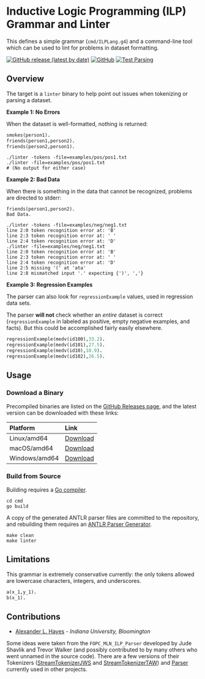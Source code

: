 # Inductive Logic Programming (ILP) Grammar and Linter

This defines a simple grammar (`cmd/ILPLang.g4`) and a command-line
tool which can be used to lint for problems in dataset formatting.

[![GitHub release (latest by date)](https://img.shields.io/github/v/release/srlearn/linter)](https://github.com/srlearn/linter/releases)
[![GitHub](https://img.shields.io/github/license/srlearn/linter)](https://github.com/srlearn/linter/blob/main/LICENSE)
[![Test Parsing](https://github.com/srlearn/linter/actions/workflows/package-test.yml/badge.svg)](https://github.com/srlearn/linter/actions/workflows/package-test.yml)

## Overview

The target is a `linter` binary to help point out issues when tokenizing
or parsing a dataset.

**Example 1: No Errors**

When the dataset is well-formatted, nothing is returned:

```prolog
smokes(person1).
friends(person1,person2).
friends(person2,person1).
```

```console
./linter -tokens -file=examples/pos/pos1.txt
./linter -file=examples/pos/pos1.txt
# (No output for either case)
```

**Example 2: Bad Data**

When there is something in the data that cannot be recognized, problems
are directed to stderr:

```
friends(person1,person2).
Bad Data.
```

```console
./linter -tokens -file=examples/neg/neg1.txt
line 2:0 token recognition error at: 'B'
line 2:3 token recognition error at: ' '
line 2:4 token recognition error at: 'D'
./linter -file=examples/neg/neg1.txt
line 2:0 token recognition error at: 'B'
line 2:3 token recognition error at: ' '
line 2:4 token recognition error at: 'D'
line 2:5 missing '(' at 'ata'
line 2:8 mismatched input '.' expecting {')', ','}
```

**Example 3: Regression Examples**

The parser can also look for `regressionExample` values, used in regression
data sets.

The parser **will not** check whether an *entire* dataset is correct
(`regressionExample` in labeled as positive, empty negative examples, and
facts). But this could be accomplished fairly easily elsewhere.

```prolog
regressionExample(medv(id100),33.2).
regressionExample(medv(id101),27.5).
regressionExample(medv(id10),18.9).
regressionExample(medv(id102),26.5).
```

## Usage

### Download a Binary

Precompiled binaries are listed on the
[GitHub Releases page](https://github.com/srlearn/linter/releases),
and the latest version can be downloaded with these links:

| Platform | Link |
| :--- | :--- |
| Linux/amd64 | [Download](https://github.com/srlearn/linter/releases/latest/download/linter-linux-amd64) |
| macOS/amd64 | [Download](https://github.com/srlearn/linter/releases/latest/download/linter-darwin-amd64) |
| Windows/amd64 | [Download](https://github.com/srlearn/linter/releases/latest/download/linter-windows-amd64.exe) |

### Build from Source

Building requires a [Go compiler](https://golang.org/).

```
cd cmd
go build
```

A copy of the generated ANTLR parser files are committed to the repository,
and rebuilding them requires an [ANTLR Parser Generator](https://www.antlr.org/).

```
make clean
make linter
```

## Limitations

This grammar is extremely conservative currently: the only tokens
allowed are lowercase characters, integers, and underscores.

```prolog
a(x_1,y_1).
b(x_1).
```

## Contributions

- [Alexander L. Hayes](https://hayesall.com) - *Indiana University, Bloomington*

Some ideas were taken from the `FOPC_MLN_ILP_Parser` developed by
Jude Shavlik and Trevor Walker (and possibly contributed to by many others
who went unnamed in the source code). There are a few versions of their
Tokenizers
([StreamTokenizerJWS](https://github.com/hayesall/SRLBoost/blob/master/src/main/java/edu/wisc/cs/will/FOPC_MLN_ILP_Parser/StreamTokenizerJWS.java)
and
[StreamTokenizerTAW](https://github.com/hayesall/SRLBoost/blob/master/src/main/java/edu/wisc/cs/will/FOPC_MLN_ILP_Parser/StreamTokenizerTAW.java))
and [Parser](https://github.com/hayesall/SRLBoost/blob/master/src/main/java/edu/wisc/cs/will/FOPC_MLN_ILP_Parser/FileParser.java)
currently used in other projects.
